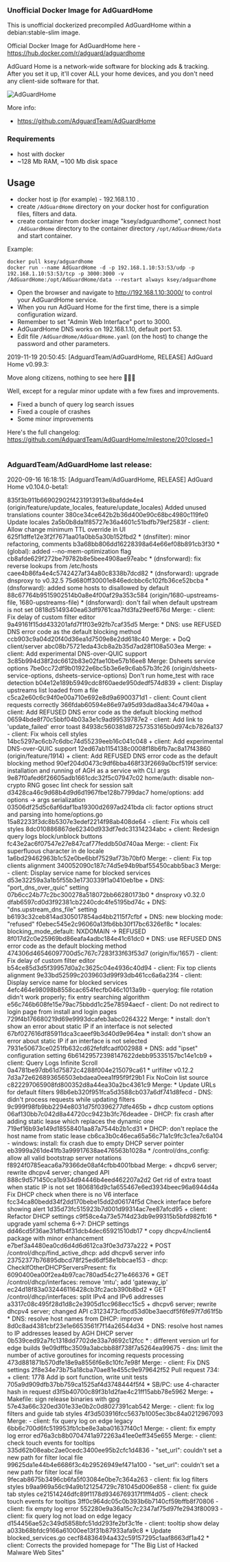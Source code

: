 ### Unofficial Docker Image for AdGuardHome
This is unofficial dockerized precompiled AdGuardHome within a debian:stable-slim image.

Official Docker Image for AdGuardHome here - https://hub.docker.com/r/adguard/adguardhome

AdGuard Home is a network-wide software for blocking ads & tracking. After you set it up, it'll cover ALL your home devices, and you don't need any client-side software for that.

![AdGuardHome](https://raw.githubusercontent.com/MrKsey/AdGuardHome/master/adh.PNG)

More info:
- https://github.com/AdguardTeam/AdGuardHome

### Requirements

* host with docker
* ~128 Mb RAM, ~100 Mb disk space 

## Usage

* docker host ip (for example) - 192.168.1.10 .
* create ```/AdGuardHome``` directory on your docker host for configuration files, filters and data.
* create container from docker image "ksey/adguardhome", connect host ```/AdGuardHome``` directory to the container directory ```/opt/AdGuardHome/data``` and start container.

Example:
```
docker pull ksey/adguardhome
docker run --name AdGuardHome -d -p 192.168.1.10:53:53/udp -p 192.168.1.10:53:53/tcp -p 3000:3000 -v /AdGuardHome:/opt/AdGuardHome/data --restart always ksey/adguardhome
```

* Open the browser and navigate to http://192.168.1.10:3000/ to control your AdGuardHome service.
* When you run AdGuard Home for the first time, there is a simple configuration wizard.
* Remember to set "Admin Web Interface" port to 3000.
* AdGuardHome DNS works on 192.168.1.10, default port 53.
* Edit file ```/AdGuardHome/AdGuardHome.yaml``` (on the host) to change the password and other parameters.



























































































































2019-11-19 20:50:45: [AdguardTeam/AdGuardHome, RELEASE] AdGuard Home v0.99.3:

Move along citizens, nothing to see here 👮‍♂️🤚

Well, except for a regular minor update with a few fixes and improvements.

* Fixed a bunch of query log search issues
* Fixed a couple of crashes
* Some minor improvements

Here's the full changelog:
https://github.com/AdguardTeam/AdGuardHome/milestone/20?closed=1










































































































































































































































































































































































































# #
### AdguardTeam/AdGuardHome last release:
2020-09-16 16:18:15: [AdguardTeam/AdGuardHome, RELEASE] AdGuard Home v0.104.0-beta1:

835f3b911b66902902f4231913913e8bafdde4e4 (origin/feature/update_locales, feature/update_locales) Added unused translations counter
380ce34ce642b2b36d400e90c68bc4980c119fe0 Update locales
2a5b0b8da1f85727e36a4601c51bdfb79ef2583f - client: Allow change minimum TTL override in UI
625f1dffe12e3f2f7671aa01a0bb5a30b152fbd2 * (dnsfilter): minor refactoring, comments
b3a68bb806dd16228398a64e66ef08b891cb3f30 * (global): added --no-mem-optimization flag
cb8afde629f272be79782b8e5bee4908ae97eabc * (dnsforward): fix reverse lookups from /etc/hosts
caee4b86fa4e4c5742427af34a80c8338b7dcd82 * (dnsforward): upgrade dnsproxy to v0.32.5
75d680ff30001e846edcbbc6c102fb36ce52bcba * (dnsforward): added some hosts to disallowed by default
88c67764b9515902514b0a8e4f00af29a353c584 (origin/1680-upstreams-file, 1680-upstreams-file) * (dnsforward): don't fail when default upstream is not set
0818d5149340ea63df9761caa7fd3fa29eef676d Merge: - client: Fix delay of custom filter editor
9a49161f15dd433201afd7f1f03e92fb7caf35d5 Merge: * DNS: use REFUSED DNS error code as the default blocking method
ccb903c9a04d20f40d36ea1d7509e8e2dd618c40 Merge: + DoQ client/server
abc08b75721eda43cb8a2b35d7ad28f108a503ea Merge: + client: Add experimental DNS-over-QUIC support
3c85b994d38f2dc6612b83e02fae10be57b16ee8 Merge: Dsheets service options
7be0cc72df9b01922e6bc5b3e6e9c6ab57b3fc26 (origin/dsheets-service-options, dsheets-service-options) Don't run home_test with race detection
b04e12e189b5949cdc8f60aede950dedf574d839 + client: Display upstreams list loaded from a file
c5ca2e60c6c94f0e00a710e692e8d9a6900371d1 - client: Count client requests correctly
366fdab60594e86e97a95d93dad8aa34c47940aa + client: Add REFUSED DNS error code as the default blocking method
06594bde8f70c5bbf04b03a3e1c9ad99539787e2 - client: Add link to 'update_failed' error toast
84938c560381d87257353165b0d974cb7826a137 - client: Fix whois cell styles
14bc5297ac6cb7c6dbc74d55239eeb16c041c048 + client: Add experimental DNS-over-QUIC support
12ed67ab1154138c0008f18b6fb7ac8a17f43860 (origin/feature/1914) + client: Add REFUSED DNS error code as the default blocking method
90ef204d0473c9df6bba468f33f2669a0bcf519f service: installation and running of AGH as a service with CLI args
9e87f0afed6f26605adb1661cdc32f5c07947c02 home/auth: disable non-crypto RNG gosec lint check for session salt
d3428ca46c9d68b4d9d6d1967fbe128b7799dac7 home/options: add options -> args serialization
03506df25d5c6af6daf1ba19300d2697ad241bda cli: factor options struct and parsing into home/options.go
15a82233f3dc8b5307e3edef2214f98ab408de64 - client: Fix whois cell styles
8dc010886867de62340d933df7edc31314234abc + client: Redesign query logs block/unblock buttons
fc43e2ac6f07547e27e847caf77feddb50d740aa Merge: - client: Fix superfluous character in de locale
1a6bd29462963b1c52e0be6bbf7529af73b70bf0 Merge: - client: Fix top clients alignment
340052090c187c74d5e94b9baf55450cabb5bac3 Merge: - client: Display service name for blocked services
d53e32259a3a1b5f55b3e1730339f1a0410eb1be + DNS: "port_dns_over_quic" setting
07b6cc24b77c2bc300278a518072bb66280173b0 * dnsproxy v0.32.0
dfab6597cd0d3f92381cb2240cdc4fe5195bd74c + DNS: "dns.upstream_dns_file" setting
b6193c32ceb814ad305017854ad4bb2115f7cfbf + DNS: new blocking mode: "refused"
f0ebec545e2c96060a13fb6bb30f17bc6326ef8c * locales: blocking_mode_default: NXDOMAIN -> REFUSED
8f017d2c0e25969bd86eafa4adbc184e41c61dc0 * DNS: use REFUSED DNS error code as the default blocking method
474306d46546097700d5c767c7283f33f63f53d7 (origin/fix/1657) - client: Fix delay of custom filter editor
b54ce85d3d5f39957d0a2c3625c04e4936c40d94 - client: Fix top clients alignment
9e33bd52599c2039603d99f93db461cc6a6a23f4 - client: Display service name for blocked services
4efc464e98098b8558cac654fecfb046c1013a9b - querylog: file rotation didn't work properly; fix entry searching algorithm
e56c746b608fe15e79ac75bbdd1c25e78594aecf - client: Do not redirect to login page from install and login pages
729f4b176680219d69e9993dcafeb3abc0264322 Merge: * install: don't show an error about static IP if an interface is not selected
67bf027616df85911dca3caeef9b3d40d9e964ea * install: don't show an error about static IP if an interface is not selected
7931e50673ce0251fb632cd62fefdfcadf002988 + DNS: add "ipset" configuration setting
6b61429572398147622debb95335157bc14e1cb9 + client: Query Logs Infinite Scroll
0a4781be97db61d75872c4288f004e215079ca61 * urlfilter v0.12.2
7d3a72e626893656503ebdaea0eea1f95f9f29b1 Fix NoCoin list source
c822297065908fd800352d8a44ea30a2bc4361c9 Merge: * Update URLs for default filters
98b6eb320f951fca5d3588cb037a6df741d8fecd - DNS: didn't process requests while updating filters
9c999f98fb9bb2294e8031d75f0396277dfe465b + dhcp custom options
06af130bb7c042d8a44720cc9423b3fc76deadee - DHCP: fix crash after adding static lease which replaces the dynamic one
719ef16b93e149d18558401aa87a7544b2b1cd31 * DHCP: don't replace the host name from static lease
cb6ca3b0c46eca65a56c71a1c9fc3c1ea7c6a104 - windows: install: fix crash due to empty DHCP server pointer
eb3999a261de41fb3a99917638ae476563b1028a * /control/dns_config: allow all valid bootstrap server notations
f8924f0785eaca6a79366de08af4cfbb4001bbad Merge: + dhcpv6 server; rewrite dhcpv4 server; changed API
888c9d571450ca1b934d94446b4eed462207a2d2 Get rid of extra toast when static IP is not set
1806816d9c1a655467e6ed3934beec96a6944d4a Fix DHCP check when there is no V6 interface
fcc34ca80bedd34f2dd170bebe15dd2d06174f5d Check interface before showing alert
1d35d73fc515923b7d001d99314ac7ee87afcd95 + client: Refactor DHCP settings
c9f58ce4a73e57f4d23db9e99315b5bfd982fb16 * upgrade yaml schema 6->7: DHCP settings
dd46cd5f36ae31dfb4f31dcb4dec65921510db17 * copy dhcpv4/nclient4 package with minor enhancement
e7bef3a4480ea0cd6d4d6d612ca3f0e3d737a222 * POST /control/dhcp/find_active_dhcp: add dhcpv6 server info
23752377b76895dbcd78f25ed6df58e1bbcae153 - dhcp: CheckIfOtherDHCPServersPresent: fix
6090400ea00f2ea4b97cac780ad54c271e466376 * GET /control/dhcp/interfaces: remove 'mtu'; add 'gateway_ip'
ec24d18f83a032446116428cb3fc2acb390b8bd2 * GET /control/dhcp/interfaces: split IPv4 and IPv6 addresses
a3317c08c495f28d1d8c2e3905d1cc968ecc15c5 + dhcpv6 server; rewrite dhcpv4 server; changed API
c3123473cfbcd53d0be3aecdf5f6fe97f7d61f5b * DNS: resolve host names from DHCP: improve
8d0c8ad4381cbf23e1e6653561f7f14a26544d34 + DNS: resolve host names to IP addresses leased by AGH DHCP server
0b539ced92a7fc1318dd7702de33a7d692c12fcc * : different version url for edge builds
9e09dffbc3509a3abcbb88f738f7a5264ea99675 - dns: limit the number of active goroutines for incoming requests processing
473d881871b570dfe18e9a8556f6e8c10fc7e98f Merge: - client: Fix DNS settings
2f8e34e73b75a18cba70ae81e455c9e979642f52 Pull request 734: + client: 1778 Add ip sort function, write unit tests
705a9d909dfb37bb759ca1525af4d3748444f5f4 * SB/PC: use 4-character hash in request
d3f5b40700c89f3b1d2fae4c21ff15abb78e5962 Merge: + Makefile: sign release binaries with gpg
57e43a66c320ed301e33e0b2c0d8027391cab542 Merge: - client: fix log filters and guide tab styles
4f3d503916fcc5637b1005ec3bc84a0212967093 Merge: - client: fix query log on edge legacy
6bb6c700d6fc519953fb1cbe8e3aba01637f40c1 Merge: - client: fix empty log error
ed76a3cb8b0704741a972263a41ee0eff345e655 Merge: - client: check touch events for tooltips
335d62b08eabc2ae0cedc3400ee95b2cfc1d4836 - "set_url": couldn't set a new path for filter local file
99625da1e44b4e6686f3c4b29526949ef471a100 - "set_url": couldn't set a new path for filter local file
9fecab8675b3496cb6fa5f03084e0be7c364a263 - client: fix log filters styles
b9aa969a56c94a9b121254729c781045d006e858 - client: fix guide tab styles
ce21514246dfc89f1178d9346769317f1fff4d05 - client: check touch events for tooltips
3ff0c964dc05c0b393b6b7140cf59bffb8f70806 - client: fix empty log error
552280e9a36a15c7c2347af75d97fe2943f80093 - client: fix query log not load on edge legacy
d154456ae52c349d5858bfc51dd293fe2bf3c1fe - client: tooltip show delay
a033b68bfdc9166a61000ee13f31b87933afa9c8 * Update blocked_services.go
cecf84836494a432c59157295c1aaf8663df1a42 * client: Corrects the provided homepage for "The Big List of Hacked Malware Web Sites"
